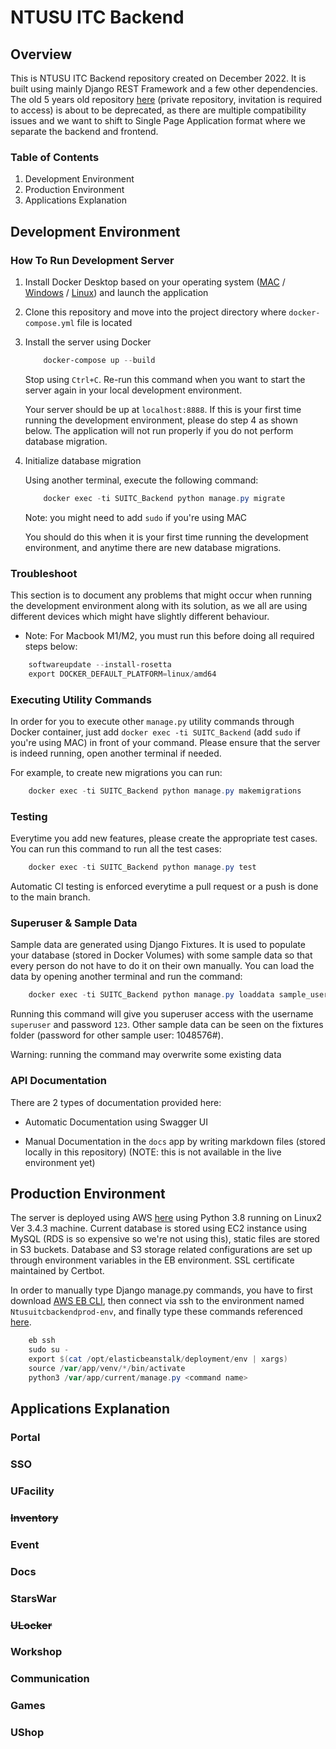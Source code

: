 # NTUSU ITC Backend

## Overview

This is NTUSU ITC Backend repository created on December 2022. It is built using mainly Django REST Framework and a few other dependencies. The old 5 years old repository [here](https://github.com/michac789/NTUSU-Backend) (private repository, invitation is required to access) is about to be deprecated, as there are multiple compatibility issues and we want to shift to Single Page Application format where we separate the backend and frontend.

### Table of Contents

1. Development Environment
2. Production Environment
3. Applications Explanation

## Development Environment

### How To Run Development Server

1. Install Docker Desktop based on your operating system ([MAC](https://docs.docker.com/desktop/install/mac-install/) / [Windows](https://docs.docker.com/desktop/install/windows-install/) / [Linux](https://docs.docker.com/desktop/install/linux-install/)) and launch the application

2. Clone this repository and move into the project directory where `docker-compose.yml` file is located

3. Install the server using Docker

   ```powershell
       docker-compose up --build
   ```

   Stop using `Ctrl+C`. Re-run this command when you want to start the server again in your local development environment.

   Your server should be up at `localhost:8888`. If this is your first time running the development environment, please do step 4 as shown below. The application will not run properly if you do not perform database migration.

4. Initialize database migration

   Using another terminal, execute the following command:

   ```powershell
       docker exec -ti SUITC_Backend python manage.py migrate
   ```

   Note: you might need to add `sudo` if you're using MAC

   You should do this when it is your first time running the development environment, and anytime there are new database migrations.

### Troubleshoot

This section is to document any problems that might occur when running the development environment along with its solution, as we all are using different devices which might have slightly different behaviour.

- Note: For Macbook M1/M2, you must run this before doing all required steps below:

```powershell
    softwareupdate --install-rosetta
    export DOCKER_DEFAULT_PLATFORM=linux/amd64
```

### Executing Utility Commands

In order for you to execute other `manage.py` utility commands through Docker container, just add `docker exec -ti SUITC_Backend` (add `sudo` if you're using MAC) in front of your command. Please ensure that the server is indeed running, open another terminal if needed.

For example, to create new migrations you can run:

```powershell
    docker exec -ti SUITC_Backend python manage.py makemigrations
```

### Testing

Everytime you add new features, please create the appropriate test cases. You can run this command to run all the test cases:

```powershell
    docker exec -ti SUITC_Backend python manage.py test
```

Automatic CI testing is enforced everytime a pull request or a push is done to the main branch.

### Superuser & Sample Data

Sample data are generated using Django Fixtures. It is used to populate your database (stored in Docker Volumes) with some sample data so that every person do not have to do it on their own manually. You can load the data by opening another terminal and run the command:

```powershell
    docker exec -ti SUITC_Backend python manage.py loaddata sample_user
```

Running this command will give you superuser access with the username `superuser` and password `123`. Other sample data can be seen on the fixtures folder (password for other sample user: 1048576#).

Warning: running the command may overwrite some existing data

### API Documentation

There are 2 types of documentation provided here:

- Automatic Documentation using Swagger UI

- Manual Documentation in the `docs` app by writing markdown files (stored locally in this repository) (NOTE: this is not available in the live environment yet)

## Production Environment

The server is deployed using AWS [here](http://ntusu-itc-backend.ap-southeast-1.elasticbeanstalk.com/) using Python 3.8 running on Linux2 Ver 3.4.3 machine. Current database is stored using EC2 instance using MySQL (RDS is so expensive so we're not using this), static files are stored in S3 buckets. Database and S3 storage related configurations are set up through environment variables in the EB environment. SSL certificate maintained by Certbot.

In order to manually type Django manage.py commands, you have to first download [AWS EB CLI](https://github.com/aws/aws-elastic-beanstalk-cli-setup), then connect via ssh to the environment named `Ntusuitcbackendprod-env`, and finally type these commands referenced [here](https://stackoverflow.com/a/71045510).

```powershell
    eb ssh
    sudo su -
    export $(cat /opt/elasticbeanstalk/deployment/env | xargs)
    source /var/app/venv/*/bin/activate
    python3 /var/app/current/manage.py <command name>
```

## Applications Explanation

### Portal

### SSO

### UFacility

### ~~Inventory~~

### Event

### Docs

### StarsWar

### ~~ULocker~~

### Workshop

### Communication

### Games

### UShop
